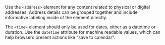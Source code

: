 Use the `<address>` element for any content related to physical or digital addresses. Address details can be grouped together and include informative labeling inside of the element directly.

The `<time>` element should only be used for dates, either as a datetime or duration. Use the `datetime` attribute for machine readable values, which can help browsers present actions like "save to calendar".